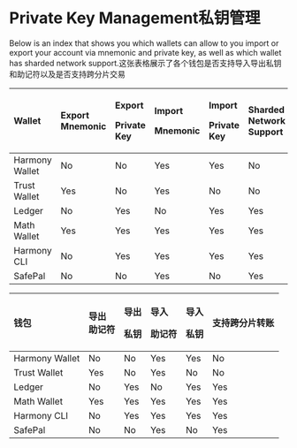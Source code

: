 # Private Key Management私钥管理

Below is an index that shows you which wallets can allow to you import or export your account via mnemonic and private key, as well as which wallet has sharded network support.这张表格展示了各个钱包是否支持导入导出私钥和助记符以及是否支持跨分片交易

<table>
  <thead>
    <tr>
      <th style="text-align:left">Wallet</th>
      <th style="text-align:left">Export
        <br />Mnemonic</th>
      <th style="text-align:left">
        <p>Export</p>
        <p>Private Key</p>
      </th>
      <th style="text-align:left">
        <p>Import</p>
        <p>Mnemonic</p>
      </th>
      <th style="text-align:left">
        <p>Import</p>
        <p>Private Key</p>
      </th>
      <th style="text-align:left">Sharded Network
        <br />Support</th>
    </tr>
  </thead>
  <tbody>
    <tr>
      <td style="text-align:left">Harmony Wallet</td>
      <td style="text-align:left">No</td>
      <td style="text-align:left">No</td>
      <td style="text-align:left">Yes</td>
      <td style="text-align:left">Yes</td>
      <td style="text-align:left">No</td>
    </tr>
    <tr>
      <td style="text-align:left">Trust Wallet</td>
      <td style="text-align:left">Yes</td>
      <td style="text-align:left">No</td>
      <td style="text-align:left">Yes</td>
      <td style="text-align:left">No</td>
      <td style="text-align:left">No</td>
    </tr>
    <tr>
      <td style="text-align:left">Ledger</td>
      <td style="text-align:left">No</td>
      <td style="text-align:left">Yes</td>
      <td style="text-align:left">No</td>
      <td style="text-align:left">Yes</td>
      <td style="text-align:left">Yes</td>
    </tr>
    <tr>
      <td style="text-align:left">Math Wallet</td>
      <td style="text-align:left">Yes</td>
      <td style="text-align:left">Yes</td>
      <td style="text-align:left">Yes</td>
      <td style="text-align:left">Yes</td>
      <td style="text-align:left">Yes</td>
    </tr>
    <tr>
      <td style="text-align:left">Harmony CLI</td>
      <td style="text-align:left">No</td>
      <td style="text-align:left">Yes</td>
      <td style="text-align:left">Yes</td>
      <td style="text-align:left">Yes</td>
      <td style="text-align:left">Yes</td>
    </tr>
    <tr>
      <td style="text-align:left">SafePal</td>
      <td style="text-align:left">No</td>
      <td style="text-align:left">No</td>
      <td style="text-align:left">Yes</td>
      <td style="text-align:left">No</td>
      <td style="text-align:left">Yes</td>
    </tr>
  </tbody>
</table>

<table>
  <thead>
    <tr>
      <th style="text-align:left">&#x94B1;&#x5305;</th>
      <th style="text-align:left">&#x5BFC;&#x51FA;
        <br />&#x52A9;&#x8BB0;&#x7B26;</th>
      <th style="text-align:left">
        <p>&#x5BFC;&#x51FA;</p>
        <p>&#x79C1;&#x94A5;</p>
      </th>
      <th style="text-align:left">
        <p>&#x5BFC;&#x5165;</p>
        <p>&#x52A9;&#x8BB0;&#x7B26;</p>
      </th>
      <th style="text-align:left">
        <p>&#x5BFC;&#x5165;</p>
        <p>&#x79C1;&#x94A5;</p>
      </th>
      <th style="text-align:left">&#x652F;&#x6301;&#x8DE8;&#x5206;&#x7247;&#x8F6C;&#x8D26;</th>
    </tr>
  </thead>
  <tbody>
    <tr>
      <td style="text-align:left">Harmony Wallet</td>
      <td style="text-align:left">No</td>
      <td style="text-align:left">No</td>
      <td style="text-align:left">Yes</td>
      <td style="text-align:left">Yes</td>
      <td style="text-align:left">No</td>
    </tr>
    <tr>
      <td style="text-align:left">Trust Wallet</td>
      <td style="text-align:left">Yes</td>
      <td style="text-align:left">No</td>
      <td style="text-align:left">Yes</td>
      <td style="text-align:left">No</td>
      <td style="text-align:left">No</td>
    </tr>
    <tr>
      <td style="text-align:left">Ledger</td>
      <td style="text-align:left">No</td>
      <td style="text-align:left">Yes</td>
      <td style="text-align:left">No</td>
      <td style="text-align:left">Yes</td>
      <td style="text-align:left">Yes</td>
    </tr>
    <tr>
      <td style="text-align:left">Math Wallet</td>
      <td style="text-align:left">Yes</td>
      <td style="text-align:left">Yes</td>
      <td style="text-align:left">Yes</td>
      <td style="text-align:left">Yes</td>
      <td style="text-align:left">Yes</td>
    </tr>
    <tr>
      <td style="text-align:left">Harmony CLI</td>
      <td style="text-align:left">No</td>
      <td style="text-align:left">Yes</td>
      <td style="text-align:left">Yes</td>
      <td style="text-align:left">Yes</td>
      <td style="text-align:left">Yes</td>
    </tr>
    <tr>
      <td style="text-align:left">SafePal</td>
      <td style="text-align:left">No</td>
      <td style="text-align:left">No</td>
      <td style="text-align:left">Yes</td>
      <td style="text-align:left">No</td>
      <td style="text-align:left">Yes</td>
    </tr>
  </tbody>
</table>
